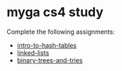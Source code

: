 # myga cs4 study

Complete the following assignments:
- [intro-to-hash-tables](https://my.generalassemb.ly/activities/512)
- [linked-lists](https://my.generalassemb.ly/activities/397)
- [binary-trees-and-tries](https://my.generalassemb.ly/activities/8)
